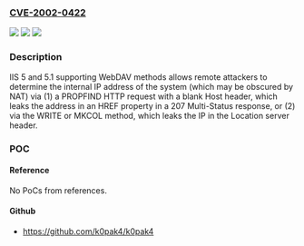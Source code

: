 ### [CVE-2002-0422](https://cve.mitre.org/cgi-bin/cvename.cgi?name=CVE-2002-0422)
![](https://img.shields.io/static/v1?label=Product&message=n%2Fa&color=blue)
![](https://img.shields.io/static/v1?label=Version&message=n%2Fa&color=blue)
![](https://img.shields.io/static/v1?label=Vulnerability&message=n%2Fa&color=brighgreen)

### Description

IIS 5 and 5.1 supporting WebDAV methods allows remote attackers to determine the internal IP address of the system (which may be obscured by NAT) via (1) a PROPFIND HTTP request with a blank Host header, which leaks the address in an HREF property in a 207 Multi-Status response, or (2) via the WRITE or MKCOL method, which leaks the IP in the Location server header.

### POC

#### Reference
No PoCs from references.

#### Github
- https://github.com/k0pak4/k0pak4

